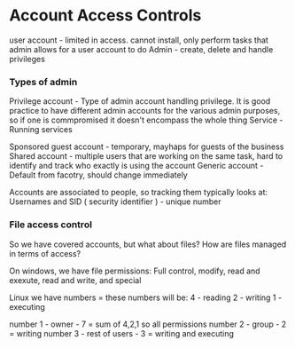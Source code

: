 # Account Access Controls

user account - limited in access. cannot install, only perform tasks that admin allows for a user account to do
Admin - create, delete and handle privileges

### Types of admin

Privilege account - Type of admin account handling privilege. It is good practice to have different admin accounts for the various admin purposes, so if one is commpromised it doesn't encompass the whole thing
Service - Running services


Sponsored guest account - temporary, mayhaps for guests of the business
Shared account  - multiple users that are working on the same task, hard to identify and track who exactly is using the account
Generic account - Default from facotry, should change immediately


Accounts are associated to people, so tracking them typically looks at:
Usernames and SID ( security identifier ) - unique number


### File access control

So we have covered accounts, but what about files? How are files managed in terms of access?

On windows, we have file permissions:
Full control, modify, read and exexute, read and write, and special

Linux we have numbers = these numbers will be:
4 - reading
2 - writing
1 - executing

number 1 - owner - 7 = sum of 4,2,1 so all permissions
number 2 - group - 2  = writing
number 3 - rest of users - 3 = writing and executing
